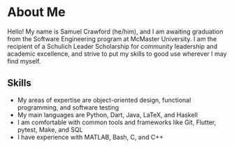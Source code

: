 # About Me

Hello! My name is Samuel Crawford (he/him), and I am awaiting graduation from the Software Engineering program at McMaster University. I am the recipient of a Schulich Leader Scholarship for community leadership and academic excellence, and strive to put my skills to good use wherever I may find myself. 

## Skills
- My areas of expertise are object-oriented design, functional programming, and software testing
- My main languages are Python, Dart, Java, LaTeX, and Haskell
- I am comfortable with common tools and frameworks like Git, Flutter, pytest, Make, and SQL
- I have experience with MATLAB, Bash, C, and C++

<!--
**samm82/samm82** is a ✨ _special_ ✨ repository because its `README.md` (this file) appears on your GitHub profile.

Here are some ideas to get you started:

- 🔭 I’m currently working on ...
- 🌱 I’m currently learning ...
- 👯 I’m looking to collaborate on ...
- 🤔 I’m looking for help with ...
- 💬 Ask me about ...
- 📫 How to reach me: ...
- 😄 Pronouns: ...
- ⚡ Fun fact: ...
-->
